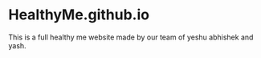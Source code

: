 # HealthyMe.github.io
This is a full healthy me website made by our team of yeshu abhishek and yash.
